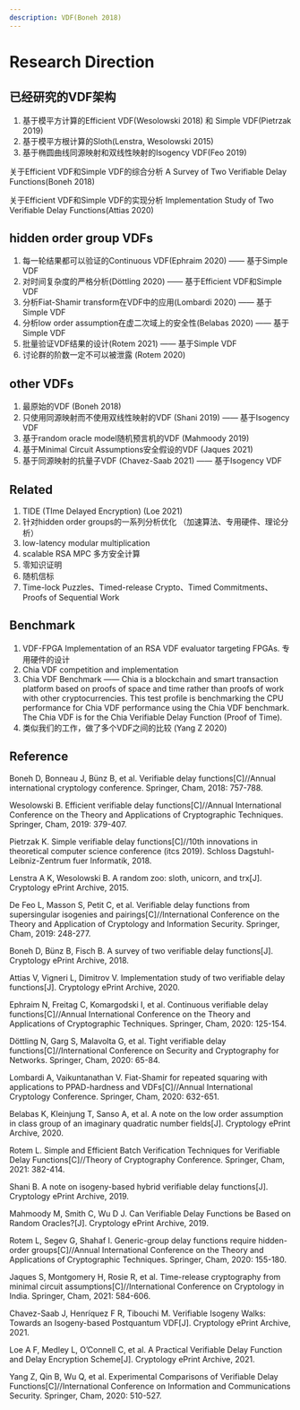 ```yaml
---
description: VDF(Boneh 2018)
---
```


# Research Direction

## 已经研究的VDF架构

1. 基于模平方计算的Efficient VDF(Wesolowski 2018) 和 Simple VDF(Pietrzak 2019)
2. 基于模平方根计算的Sloth(Lenstra, Wesolowski 2015)
3. 基于椭圆曲线同源映射和双线性映射的Isogency VDF(Feo 2019)

关于Efficient VDF和Simple VDF的综合分析 A Survey of Two Verifiable Delay Functions(Boneh 2018)

关于Efficient VDF和Simple VDF的实现分析 Implementation Study of Two Verifiable Delay Functions(Attias 2020)

## hidden order group VDFs

1. 每一轮结果都可以验证的Continuous VDF(Ephraim 2020) —— 基于Simple VDF
2. 对时间复杂度的严格分析(Döttling 2020) —— 基于Efficient VDF和Simple VDF
3. 分析Fiat-Shamir transform在VDF中的应用(Lombardi 2020) —— 基于Simple VDF
4. 分析low order assumption在虚二次域上的安全性(Belabas 2020) —— 基于Simple VDF
5. 批量验证VDF结果的设计(Rotem 2021) —— 基于Simple VDF
6. 讨论群的阶数一定不可以被泄露 (Rotem 2020)

## other VDFs

1. 最原始的VDF (Boneh 2018)
2. 只使用同源映射而不使用双线性映射的VDF (Shani 2019) —— 基于Isogency VDF
3. 基于random oracle model随机预言机的VDF (Mahmoody 2019)
4. 基于Minimal Circuit Assumptions安全假设的VDF (Jaques 2021)
5. 基于同源映射的抗量子VDF (Chavez-Saab 2021) —— 基于Isogency VDF

## Related

1. TIDE (TIme Delayed Encryption) (Loe 2021)
2. 针对hidden order groups的一系列分析优化 （加速算法、专用硬件、理论分析）
3. low-latency modular multiplication
4. scalable RSA MPC  多方安全计算
5. 零知识证明
6. 随机信标
7. Time-lock Puzzles、Timed-release Crypto、Timed Commitments、Proofs of Sequential Work

## Benchmark

1. VDF-FPGA Implementation of an RSA VDF evaluator targeting FPGAs. 专用硬件的设计
2. Chia VDF competition and implementation
3. Chia VDF Benchmark —— Chia is a blockchain and smart transaction platform based on proofs of space and time rather than proofs of work with other cryptocurrencies. This test profile is benchmarking the CPU performance for Chia VDF performance using the Chia VDF benchmark. The Chia VDF is for the Chia Verifiable Delay Function (Proof of Time).
4. 类似我们的工作，做了多个VDF之间的比较 (Yang Z 2020)

## Reference

Boneh D, Bonneau J, Bünz B, et al. Verifiable delay functions\[C]//Annual international cryptology conference. Springer, Cham, 2018: 757-788.

Wesolowski B. Efficient verifiable delay functions\[C]//Annual International Conference on the Theory and Applications of Cryptographic Techniques. Springer, Cham, 2019: 379-407.

Pietrzak K. Simple verifiable delay functions\[C]//10th innovations in theoretical computer science conference (itcs 2019). Schloss Dagstuhl-Leibniz-Zentrum fuer Informatik, 2018.

Lenstra A K, Wesolowski B. A random zoo: sloth, unicorn, and trx\[J]. Cryptology ePrint Archive, 2015.

De Feo L, Masson S, Petit C, et al. Verifiable delay functions from supersingular isogenies and pairings\[C]//International Conference on the Theory and Application of Cryptology and Information Security. Springer, Cham, 2019: 248-277.

Boneh D, Bünz B, Fisch B. A survey of two verifiable delay functions\[J]. Cryptology ePrint Archive, 2018.

Attias V, Vigneri L, Dimitrov V. Implementation study of two verifiable delay functions\[J]. Cryptology ePrint Archive, 2020.

Ephraim N, Freitag C, Komargodski I, et al. Continuous verifiable delay functions\[C]//Annual International Conference on the Theory and Applications of Cryptographic Techniques. Springer, Cham, 2020: 125-154.

Döttling N, Garg S, Malavolta G, et al. Tight verifiable delay functions\[C]//International Conference on Security and Cryptography for Networks. Springer, Cham, 2020: 65-84.

Lombardi A, Vaikuntanathan V. Fiat-Shamir for repeated squaring with applications to PPAD-hardness and VDFs\[C]//Annual International Cryptology Conference. Springer, Cham, 2020: 632-651.

Belabas K, Kleinjung T, Sanso A, et al. A note on the low order assumption in class group of an imaginary quadratic number fields\[J]. Cryptology ePrint Archive, 2020.

Rotem L. Simple and Efficient Batch Verification Techniques for Verifiable Delay Functions\[C]//Theory of Cryptography Conference. Springer, Cham, 2021: 382-414.

Shani B. A note on isogeny-based hybrid verifiable delay functions\[J]. Cryptology ePrint Archive, 2019.

Mahmoody M, Smith C, Wu D J. Can Verifiable Delay Functions be Based on Random Oracles?\[J]. Cryptology ePrint Archive, 2019.

Rotem L, Segev G, Shahaf I. Generic-group delay functions require hidden-order groups\[C]//Annual International Conference on the Theory and Applications of Cryptographic Techniques. Springer, Cham, 2020: 155-180.

Jaques S, Montgomery H, Rosie R, et al. Time-release cryptography from minimal circuit assumptions\[C]//International Conference on Cryptology in India. Springer, Cham, 2021: 584-606.

Chavez-Saab J, Henríquez F R, Tibouchi M. Verifiable Isogeny Walks: Towards an Isogeny-based Postquantum VDF\[J]. Cryptology ePrint Archive, 2021.

Loe A F, Medley L, O’Connell C, et al. A Practical Verifiable Delay Function and Delay Encryption Scheme\[J]. Cryptology ePrint Archive, 2021.

Yang Z, Qin B, Wu Q, et al. Experimental Comparisons of Verifiable Delay Functions\[C]//International Conference on Information and Communications Security. Springer, Cham, 2020: 510-527.

